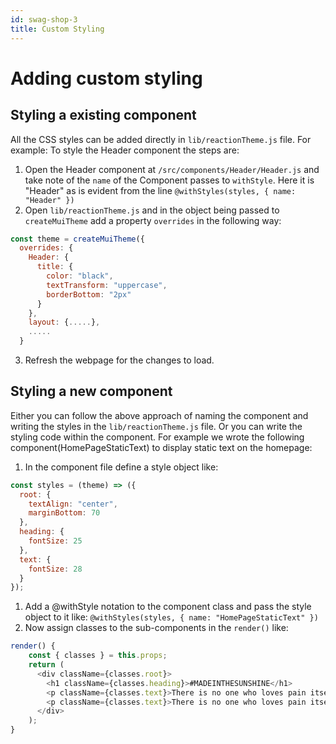 ```yaml
---
id: swag-shop-3
title: Custom Styling
---
```


# Adding custom styling

## Styling a existing component
All the CSS styles can be added directly in `lib/reactionTheme.js` file.
For example:
To style the Header component the steps are:
1. Open the Header component at `/src/components/Header/Header.js` and take note of the `name` of the Component passes to `withStyle`. Here it is "Header" as is evident from the line `@withStyles(styles, { name: "Header" })`
2. Open `lib/reactionTheme.js` and in the object being passed to `createMuiTheme` add a property `overrides` in the following way:
```javascript
const theme = createMuiTheme({
  overrides: {
    Header: {
      title: {
        color: "black",
        textTransform: "uppercase",
        borderBottom: "2px"
      }
    },
    layout: {.....},
    .....
  }
```
3. Refresh the webpage for the changes to load.

## Styling a new component
Either you can follow the above approach of naming the component and writing the styles in the `lib/reactionTheme.js` file.
Or you can write the styling code within the component. For example we wrote the following component(HomePageStaticText) to display static text on the homepage:
1. In the component file define a style object like:
```javascript
const styles = (theme) => ({
  root: {
    textAlign: "center",
    marginBottom: 70
  },
  heading: {
    fontSize: 25
  },
  text: {
    fontSize: 28
  }
});
```
1. Add a @withStyle notation to the component class and pass the style object to it like: `@withStyles(styles, { name: "HomePageStaticText" })`
2. Now assign classes to the sub-components in the `render()` like:
```javascript
render() {
    const { classes } = this.props;
    return (
      <div className={classes.root}>
        <h1 className={classes.heading}>#MADEINTHESUNSHINE</h1>
        <p className={classes.text}>There is no one who loves pain itself, wants to have it, simply because it is pain...</p>
        <p className={classes.text}>There is no one who loves pain itself</p>
      </div>
    );
}
```